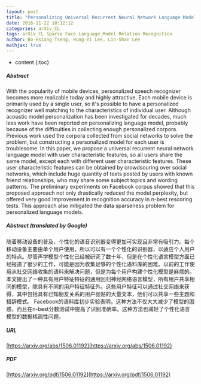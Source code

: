 ```yaml
---
layout: post
title: "Personalizing Universal Recurrent Neural Network Language Model with User Characteristic Features by Social Network Crowdsouring"
date: 2016-11-22 10:12:12
categories: arXiv_CL
tags: arXiv_CL Sparse Face Language_Model Relation Recognition
author: Bo-Hsiang Tseng, Hung-Yi Lee, Lin-Shan Lee
mathjax: true
---
```


* content
{:toc}

##### Abstract
With the popularity of mobile devices, personalized speech recognizer becomes more realizable today and highly attractive. Each mobile device is primarily used by a single user, so it's possible to have a personalized recognizer well matching to the characteristics of individual user. Although acoustic model personalization has been investigated for decades, much less work have been reported on personalizing language model, probably because of the difficulties in collecting enough personalized corpora. Previous work used the corpora collected from social networks to solve the problem, but constructing a personalized model for each user is troublesome. In this paper, we propose a universal recurrent neural network language model with user characteristic features, so all users share the same model, except each with different user characteristic features. These user characteristic features can be obtained by crowdsouring over social networks, which include huge quantity of texts posted by users with known friend relationships, who may share some subject topics and wording patterns. The preliminary experiments on Facebook corpus showed that this proposed approach not only drastically reduced the model perplexity, but offered very good improvement in recognition accuracy in n-best rescoring tests. This approach also mitigated the data sparseness problem for personalized language models.

##### Abstract (translated by Google)
随着移动设备的普及，个性化的语音识别器变得更加可实现且非常有吸引力。每个移动设备主要由单个用户使用，所以可以有一个个性化的识别器，以适应个人用户的特点。尽管声学模型个性化已经被研究了数十年，但是在个性化语言模型方面已经报道了很少的工作，可能是因为收集足够的个性化语料库的困难。以前的工作使用从社交网络收集的语料来解决问题，但是为每个用户构建个性化模型是麻烦的。本文提出了一种具有用户特征特征的通用回归神经网络语言模型，所有用户共享相同的模型，除具有不同的用户特征特征外。这些用户特征可以通过社交网络来获得，其中包括具有已知朋友关系的用户张贴的大量文本，他们可以共享一些主题和措辞模式。 Facebook的语料库初步实验表明，这种方法不仅大大减少了模型的困惑，而且在n-best分数测试中提高了识别准确率。这种方法也减轻了个性化语言模型的数据稀疏性问题。

##### URL
[https://arxiv.org/abs/1506.01192](https://arxiv.org/abs/1506.01192)

##### PDF
[https://arxiv.org/pdf/1506.01192](https://arxiv.org/pdf/1506.01192)

